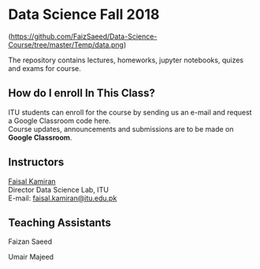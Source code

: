 # Data Science Fall 2018

(https://github.com/FaizSaeed/Data-Science-Course/tree/master/Temp/data.png)

The repository contains lectures, homeworks, jupyter notebooks, quizes and exams for course.

## How do I enroll In This Class?

ITU students can enroll for the course by sending us an e-mail and request a Google Classroom code here.<br>
Course updates, announcements and submissions are to be made on **Google Classroom**.<br> 

## Instructors

[Faisal Kamiran](https://itu.edu.pk/faculty-itu/dr-faisal-kamiran/)<br>
Director Data Science Lab, ITU<br>
E-mail: faisal.kamiran@itu.edu.pk

## Teaching Assistants

Faizan Saeed

Umair Majeed
